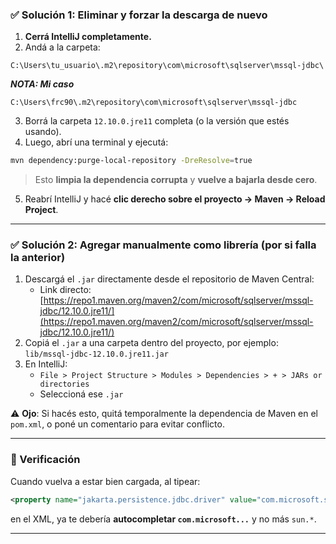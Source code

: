 ### ✅ **Solución 1: Eliminar y forzar la descarga de nuevo**

1. **Cerrá IntelliJ completamente.**
2. Andá a la carpeta:

```
C:\Users\tu_usuario\.m2\repository\com\microsoft\sqlserver\mssql-jdbc\
```
***NOTA: Mi caso***

```
C:\Users\frc90\.m2\repository\com\microsoft\sqlserver\mssql-jdbc
```


3. Borrá la carpeta `12.10.0.jre11` completa (o la versión que estés usando).
4. Luego, abrí una terminal y ejecutá:

```bash
mvn dependency:purge-local-repository -DreResolve=true
```

> Esto **limpia la dependencia corrupta** y **vuelve a bajarla desde cero**.

5. Reabrí IntelliJ y hacé **clic derecho sobre el proyecto → Maven → Reload Project**.

---

### ✅ **Solución 2: Agregar manualmente como librería (por si falla la anterior)**

1. Descargá el `.jar` directamente desde el repositorio de Maven Central:
   - Link directo:  
     [https://repo1.maven.org/maven2/com/microsoft/sqlserver/mssql-jdbc/12.10.0.jre11/](https://repo1.maven.org/maven2/com/microsoft/sqlserver/mssql-jdbc/12.10.0.jre11/)
2. Copiá el `.jar` a una carpeta dentro del proyecto, por ejemplo:  
   `lib/mssql-jdbc-12.10.0.jre11.jar`
3. En IntelliJ:  
   - `File > Project Structure > Modules > Dependencies > + > JARs or directories`
   - Seleccioná ese `.jar`

⚠️ **Ojo**: Si hacés esto, quitá temporalmente la dependencia de Maven en el `pom.xml`, o poné un comentario para evitar conflicto.

---

### 🔁 Verificación

Cuando vuelva a estar bien cargada, al tipear:

```xml
<property name="jakarta.persistence.jdbc.driver" value="com.microsoft.sqlserver.jdbc.SQLServerDriver"/>
```

en el XML, ya te debería **autocompletar `com.microsoft...`** y no más `sun.*`.

---